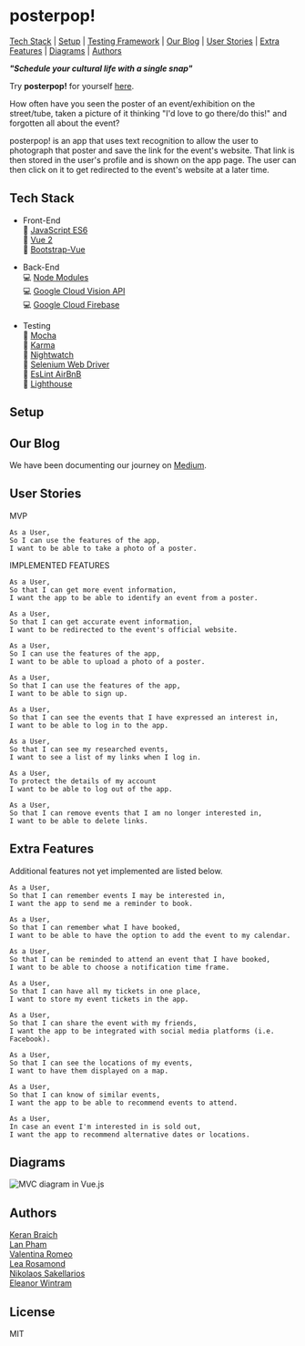 # posterpop!

[Tech Stack](#tech-stack) | [Setup](#setup) | [Testing Framework](#testing-framework) | [Our Blog](#our-blog) | [User Stories](#user-stories) | [Extra Features](#extra-features) | [Diagrams](#diagrams) | [Authors](#authors)

*__"Schedule your cultural life with a single snap"__*

Try __posterpop!__ for yourself [here](https://posterpopapp.firebaseapp.com).

<!-- adding video recording here -->

How often have you seen the poster of an event/exhibition on the street/tube, taken a picture of it thinking "I'd love to go there/do this!" and forgotten all about the event?

posterpop! is an app that uses text recognition to allow the user to photograph that poster and save the link for the event's website. That link is then stored in the user's profile and is shown on the app page. The user can then click on it to get redirected to the event's website at a later time.

## Tech Stack
- Front-End  
:iphone: [JavaScript ES6](https://www.javascript.com/)  
:iphone: [Vue 2](https://vuejs.org/)  
:iphone: [Bootstrap-Vue](https://bootstrap-vue.js.org/)

- Back-End  
:computer: [Node Modules](https://nodejs.org/api/modules.html)  
:computer: [Google Cloud Vision API](https://cloud.google.com/vision/)  
:computer: [Google Cloud Firebase](https://firebase.google.com/)  

- Testing  
:wrench: [Mocha](https://mochajs.org/)  
:wrench: [Karma](https://karma-runner.github.io/2.0/index.html)  
:wrench: [Nightwatch](http://nightwatchjs.org/)  
:wrench: [Selenium Web Driver](http://www.seleniumhq.org/projects/webdriver/)  
:wrench: [EsLint AirBnB](https://www.npmjs.com/package/eslint-config-airbnb)  
:wrench: [Lighthouse](https://developers.google.com/web/tools/lighthouse/)

## Setup

<!-- Check the whole API/FIREBASE key issue -->
<!--
1. Check if you have Node.js installed on your computer by running the command below
```
$ node -v
```
If you don't have it, install Node.js directly from the [node.js.org](https://nodejs.org/en/download/) website.

2. Clone the repo to your computer
```
$ git clone https://github.com/ker-an/posterpop.git
```

3. Install the node dependencies by running
```
$ npm install
```

4. Run the server
```
$ npm run dev
```

## Testing Framework
To check our tests, run the command below:
```
$ npm test
``` -->

## Our Blog
We have been documenting our journey on [Medium](https://medium.com/@team_processive/).

## User Stories
MVP

```
As a User,
So I can use the features of the app,
I want to be able to take a photo of a poster.
```

IMPLEMENTED FEATURES

```
As a User,
So that I can get more event information,
I want the app to be able to identify an event from a poster.
```

```
As a User,
So that I can get accurate event information,
I want to be redirected to the event's official website.
```

```
As a User,
So I can use the features of the app,
I want to be able to upload a photo of a poster.
```

```
As a User,
So that I can use the features of the app,
I want to be able to sign up.
```

```
As a User,
So that I can see the events that I have expressed an interest in,
I want to be able to log in to the app.
```

```
As a User,
So that I can see my researched events,
I want to see a list of my links when I log in.
```

```
As a User,
To protect the details of my account
I want to be able to log out of the app.
```

```
As a User,
So that I can remove events that I am no longer interested in,
I want to be able to delete links.
```

## Extra Features
Additional features not yet implemented are listed below.

```
As a User,
So that I can remember events I may be interested in,
I want the app to send me a reminder to book.
```

```
As a User,
So that I can remember what I have booked,
I want to be able to have the option to add the event to my calendar.
```

```
As a User,
So that I can be reminded to attend an event that I have booked,
I want to be able to choose a notification time frame.
```

```
As a User,
So that I can have all my tickets in one place,
I want to store my event tickets in the app.
```

```
As a User,
So that I can share the event with my friends,
I want the app to be integrated with social media platforms (i.e. Facebook).
```

```
As a User,
So that I can see the locations of my events,
I want to have them displayed on a map.
```

```
As a User,
So that I can know of similar events,
I want the app to be able to recommend events to attend.
```

```
As a User,
In case an event I'm interested in is sold out,
I want the app to recommend alternative dates or locations.
```

## Diagrams

![MVC diagram in Vue.js](MVC-Diagram.png "MVC diagram in Vue.js")

## Authors

[Keran Braich](https://github.com/ker-an)  
[Lan Pham](https://github.com/Albion31)  
[Valentina Romeo](https://github.com/Ciancion)  
[Lea Rosamond](https://github.com/lea-rsm)  
[Nikolaos Sakellarios](https://github.com/lunaticnick)  
[Eleanor Wintram](https://github.com/ewintram)

## License
MIT
